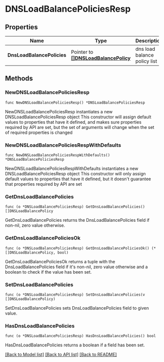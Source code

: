 # DNSLoadBalancePoliciesResp

## Properties

Name | Type | Description | Notes
------------ | ------------- | ------------- | -------------
**DnsLoadBalancePolicies** | Pointer to [**[]DNSLoadBalancePolicy**](DNSLoadBalancePolicy.md) | dns load balance policy list | [optional] 

## Methods

### NewDNSLoadBalancePoliciesResp

`func NewDNSLoadBalancePoliciesResp() *DNSLoadBalancePoliciesResp`

NewDNSLoadBalancePoliciesResp instantiates a new DNSLoadBalancePoliciesResp object
This constructor will assign default values to properties that have it defined,
and makes sure properties required by API are set, but the set of arguments
will change when the set of required properties is changed

### NewDNSLoadBalancePoliciesRespWithDefaults

`func NewDNSLoadBalancePoliciesRespWithDefaults() *DNSLoadBalancePoliciesResp`

NewDNSLoadBalancePoliciesRespWithDefaults instantiates a new DNSLoadBalancePoliciesResp object
This constructor will only assign default values to properties that have it defined,
but it doesn't guarantee that properties required by API are set

### GetDnsLoadBalancePolicies

`func (o *DNSLoadBalancePoliciesResp) GetDnsLoadBalancePolicies() []DNSLoadBalancePolicy`

GetDnsLoadBalancePolicies returns the DnsLoadBalancePolicies field if non-nil, zero value otherwise.

### GetDnsLoadBalancePoliciesOk

`func (o *DNSLoadBalancePoliciesResp) GetDnsLoadBalancePoliciesOk() (*[]DNSLoadBalancePolicy, bool)`

GetDnsLoadBalancePoliciesOk returns a tuple with the DnsLoadBalancePolicies field if it's non-nil, zero value otherwise
and a boolean to check if the value has been set.

### SetDnsLoadBalancePolicies

`func (o *DNSLoadBalancePoliciesResp) SetDnsLoadBalancePolicies(v []DNSLoadBalancePolicy)`

SetDnsLoadBalancePolicies sets DnsLoadBalancePolicies field to given value.

### HasDnsLoadBalancePolicies

`func (o *DNSLoadBalancePoliciesResp) HasDnsLoadBalancePolicies() bool`

HasDnsLoadBalancePolicies returns a boolean if a field has been set.


[[Back to Model list]](../README.md#documentation-for-models) [[Back to API list]](../README.md#documentation-for-api-endpoints) [[Back to README]](../README.md)


